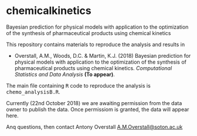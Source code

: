 # chemicalkinetics
Bayesian prediction for physical models with application to the optimization of the synthesis of pharmaceutical products using chemical kinetics

This repository contains materials to reproduce the analysis and results in

* Overstall, A.M., Woods, D.C. & Martin, K.J. (2018) Bayesian prediction for physical models with application to the
optimization of the synthesis of pharmaceutical products using chemical kinetics. *Computational Statistics and Data Analysis* **(To appear)**.

The main file containing <tt>R</tt> code to reproduce the analysis is <tt>chemo_analysisB.R</tt>. 

Currently (22nd October 2018) we are awaiting permission from the data owner to publish the data. Once permissiom is granted, the data will appear here.

Anq questions, then contact Antony Overstall A.M.Overstall@soton.ac.uk
